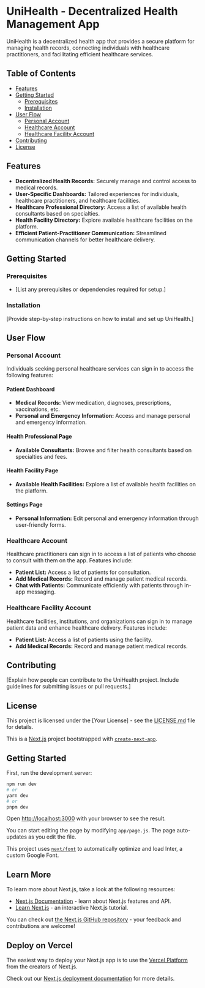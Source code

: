 # UniHealth - Decentralized Health Management App

UniHealth is a decentralized health app that provides a secure platform for managing health records, connecting individuals with healthcare practitioners, and facilitating efficient healthcare services.

## Table of Contents

- [Features](#features)
- [Getting Started](#getting-started)
  - [Prerequisites](#prerequisites)
  - [Installation](#installation)
- [User Flow](#user-flow)
  - [Personal Account](#personal-account)
  - [Healthcare Account](#healthcare-account)
  - [Healthcare Facility Account](#healthcare-facility-account)
- [Contributing](#contributing)
- [License](#license)

## Features

- **Decentralized Health Records:** Securely manage and control access to medical records.
- **User-Specific Dashboards:** Tailored experiences for individuals, healthcare practitioners, and healthcare facilities.
- **Healthcare Professional Directory:** Access a list of available health consultants based on specialties.
- **Health Facility Directory:** Explore available healthcare facilities on the platform.
- **Efficient Patient-Practitioner Communication:** Streamlined communication channels for better healthcare delivery.

## Getting Started

### Prerequisites

- [List any prerequisites or dependencies required for setup.]

### Installation

[Provide step-by-step instructions on how to install and set up UniHealth.]

## User Flow

### Personal Account

Individuals seeking personal healthcare services can sign in to access the following features:

#### Patient Dashboard

- **Medical Records:** View medication, diagnoses, prescriptions, vaccinations, etc.
- **Personal and Emergency Information:** Access and manage personal and emergency information.
  
#### Health Professional Page

- **Available Consultants:** Browse and filter health consultants based on specialties and fees.
  
#### Health Facility Page

- **Available Health Facilities:** Explore a list of available health facilities on the platform.
  
#### Settings Page

- **Personal Information:** Edit personal and emergency information through user-friendly forms.

### Healthcare Account

Healthcare practitioners can sign in to access a list of patients who choose to consult with them on the app. Features include:

- **Patient List:** Access a list of patients for consultation.
- **Add Medical Records:** Record and manage patient medical records.
- **Chat with Patients:** Communicate efficiently with patients through in-app messaging.

### Healthcare Facility Account

Healthcare facilities, institutions, and organizations can sign in to manage patient data and enhance healthcare delivery. Features include:

- **Patient List:** Access a list of patients using the facility.
- **Add Medical Records:** Record and manage patient medical records.

## Contributing

[Explain how people can contribute to the UniHealth project. Include guidelines for submitting issues or pull requests.]

## License

This project is licensed under the [Your License] - see the [LICENSE.md](LICENSE.md) file for details.















This is a [Next.js](https://nextjs.org/) project bootstrapped with [`create-next-app`](https://github.com/vercel/next.js/tree/canary/packages/create-next-app).

## Getting Started

First, run the development server:

```bash
npm run dev
# or
yarn dev
# or
pnpm dev
```

Open [http://localhost:3000](http://localhost:3000) with your browser to see the result.

You can start editing the page by modifying `app/page.js`. The page auto-updates as you edit the file.

This project uses [`next/font`](https://nextjs.org/docs/basic-features/font-optimization) to automatically optimize and load Inter, a custom Google Font.

## Learn More

To learn more about Next.js, take a look at the following resources:

- [Next.js Documentation](https://nextjs.org/docs) - learn about Next.js features and API.
- [Learn Next.js](https://nextjs.org/learn) - an interactive Next.js tutorial.

You can check out [the Next.js GitHub repository](https://github.com/vercel/next.js/) - your feedback and contributions are welcome!

## Deploy on Vercel

The easiest way to deploy your Next.js app is to use the [Vercel Platform](https://vercel.com/new?utm_medium=default-template&filter=next.js&utm_source=create-next-app&utm_campaign=create-next-app-readme) from the creators of Next.js.

Check out our [Next.js deployment documentation](https://nextjs.org/docs/deployment) for more details.
